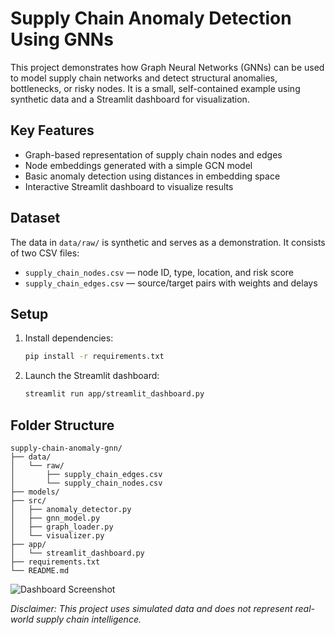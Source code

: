 # Supply Chain Anomaly Detection Using GNNs

This project demonstrates how Graph Neural Networks (GNNs) can be used to model
supply chain networks and detect structural anomalies, bottlenecks, or risky
nodes. It is a small, self-contained example using synthetic data and a
Streamlit dashboard for visualization.

## Key Features
- Graph-based representation of supply chain nodes and edges
- Node embeddings generated with a simple GCN model
- Basic anomaly detection using distances in embedding space
- Interactive Streamlit dashboard to visualize results

## Dataset
The data in `data/raw/` is synthetic and serves as a demonstration. It consists
of two CSV files:

- `supply_chain_nodes.csv` — node ID, type, location, and risk score
- `supply_chain_edges.csv` — source/target pairs with weights and delays

## Setup
1. Install dependencies:
   ```bash
   pip install -r requirements.txt
   ```
2. Launch the Streamlit dashboard:
   ```bash
   streamlit run app/streamlit_dashboard.py
   ```

## Folder Structure
```
supply-chain-anomaly-gnn/
├── data/
│   └── raw/
│       ├── supply_chain_edges.csv
│       └── supply_chain_nodes.csv
├── models/
├── src/
│   ├── anomaly_detector.py
│   ├── gnn_model.py
│   ├── graph_loader.py
│   └── visualizer.py
├── app/
│   └── streamlit_dashboard.py
├── requirements.txt
└── README.md
```

![Dashboard Screenshot](docs/screenshot.png)

*Disclaimer: This project uses simulated data and does not represent real-world
supply chain intelligence.*
